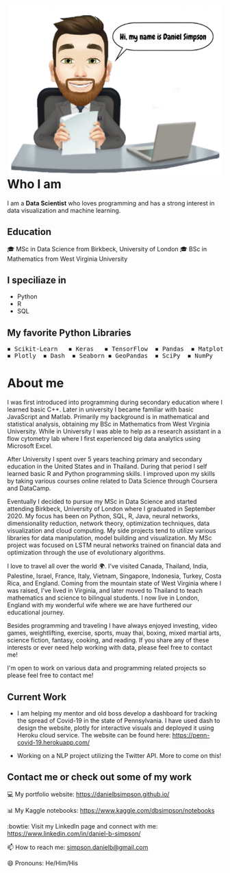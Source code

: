 <img align="right" width="550" height="400" src="Daniel_Avatar.png">

# Who I am
I am a **Data Scientist** who loves programming and has a strong interest in data visualization and machine learning.
## Education
🎓 MSc in Data Science from Birkbeck, University of London
🎓 BSc in Mathematics from West Virginia University
## I speciliaze in
- Python
- R
- SQL

## My favorite Python Libraries
<pre>
◾ Scikit-Learn   ◾ Keras   ◾ TensorFlow  ◾ Pandas  ◾ Matplotlib
◾ Plotly  ◾ Dash  ◾ Seaborn ◾ GeoPandas  ◾ SciPy  ◾ NumPy
</pre>
# About me
I was first introduced into programming during secondary education where I learned basic C++. Later in university I became familiar with basic JavaScript and Matlab. Primarily my background is in mathematical and statistical analysis, obtaining my BSc in Mathematics from West Virginia University. While in University I was able to help as a research assistant in a flow cytometry lab where I first experienced big data analytics using Microsoft Excel.

After University I spent over 5 years teaching primary and secondary education in the United States and in Thailand. During that period I self learned basic R and Python programming skills. I improved upon my skills by taking various courses online related to Data Science through Coursera and DataCamp.

Eventually I decided to pursue my MSc in Data Science and started attending Birkbeck, University of London where I graduated in September 2020. My focus has been on Python, SQL, R, Java, neural networks, dimensionality reduction, network theory, optimization techniques, data visualization and cloud computing. My side projects tend to utilize various libraries for data manipulation, model building and visualization. My MSc project was focused on LSTM neural networks trained on financial data and optimization through the use of evolutionary algorithms.

I love to travel all over the world 🌍. I've visited Canada, Thailand, India, Palestine, Israel, France, Italy, Vietnam, Singapore, Indonesia, Turkey, Costa Rica, and England. Coming from the mountain state of West Virginia where I was raised, I've lived in Virginia, and later moved to Thailand to teach mathematics and science to bilingual students. I now live in London, England with my wonderful wife where we are have furthered our educational journey.

Besides programming and traveling I have always enjoyed investing, video games, weightlifting, exercise, sports, muay thai, boxing, mixed martial arts, science fiction, fantasy, cooking, and reading. If you share any of these interests or ever need help working with data, please feel free to contact me!

I'm open to work on various data and programming related projects so please feel free to contact me!

## Current Work
- I am helping my mentor and old boss develop a dashboard for tracking the spread of Covid-19 in the state of Pennsylvania. I have used dash to design the website, plotly for interactive visuals and deployed it using Heroku cloud service. The website can be found here: https://penn-covid-19.herokuapp.com/

- Working on a NLP project utilizing the Twitter API. More to come on this!

## Contact me or check out some of my work

💻 My portfolio website: https://danielbsimpson.github.io/

📊 My Kaggle notebooks: https://www.kaggle.com/dbsimpson/notebooks

:bowtie: Visit my LinkedIn page and connect with me: https://www.linkedin.com/in/daniel-b-simpson/

📫 How to reach me: simpson.danielb@gmail.com

😄 Pronouns: He/Him/His

